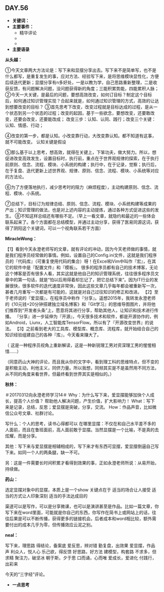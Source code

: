 ## DAY.56
+ **关键词：**
+ **主要事件：**
    + 精华评论
    + 
    + 
+ **主要语录**

**从头越：**

①今天文章两大方法论是：写下来和显摆分享出去。写下来不是简单写，也不是什么都写，是重复发生的事，应对方法、经验写下来，是将思维模块显性化，方便后续迭代更新；显摆分享有n多好处，一是以教为学，自己思路重新整理，二是收获反馈，有问题解决问题，没问题获得新的角度；三能积累势能，四能累积人脉；②今天一大关键，是最后的问题，要想高效改变，如何订目标？制定这个目标后，如何通过知识管理实现？合起来就是，如何通过知识管理的方式，高效的让达到想要改变的目标？
③首先思考下改变，改变过程就是目标达成的过程，是从一个状态到另一个状态的过程；改变的起因，基于一些欲念，要想改变，还要敢改变，还要会改变，还要能改成；
改变三步：认知、认同、践行；改变三个关键：认知、情感、行动；

④改变的第一步，都是认知。小改变靠行动，大改变靠认知。都不知道有这事，就不可能改变。
认知关键是假设


⑤那么基于以上思考，想高效，就得在关键上，下笨功夫，做大努力。所以，想促进改变高效发生，设置目标时，执行前，重点在于世界观规律的探索，在于执行前原则、信念、流程、模块、小系统的构建；执行中，在于记录，觉察；执行后，在于复盘、迭代更新上述世界观、规律、原则、信念、流程、模块、小系统等对应的方法论。

⑥为了方便落地执行，减少思考时的阻力（麻烦程度），主动构建原则、信念、流程、模块、小系统。

⑦总结下，目标订为规律总结、原则、信念、流程、模块、小系统构建等成果的产出；知识管理的做法，也是对上述内容的主动提炼，通过各种方式促进这些的发生。
⑧不知这样总结还有哪些不足。（早上一看文章，就隐约和最近的一些体会联系起来了。各个方面都在总结模型，并通过主动分享，获得了医易同源这词，获得了阴阳这个关键词，可以一个视角联系若干方面）

**MiracleWong：**

【1】看到今天永澄老师写的文章，就有评论的冲动，因为今天老师做的事情，就是我们程序员经常做的事情。例如，设置自己的Config.ini文件，这就是我们程序员的『代码库』（可重复使用代码的集合）呀！在Excel和Vim中叫作『宏』，在其它的软件中是『配置文件』和『模板』。
很多的程序员都有自己的技术博客，无论这个博客是否有很多人看，其实这就是他自己的知识管理系统，往往很多程序员文章中的第一句话，就是“怕以后用得着却忘记了，把它总结下来”。因为IT行业的发展很快，很多软件的迭代速度非常快，因此这些文章几乎每年都会被重新写一次，甚者几月重写一次都是有可能的，这就是对自己过往知识的修正和改进。
【2】至于老师说的『爱显摆』，在程序员中称作『分享』。遥想2015年，我转发永澄老师的《10元钱+20分钟搭建独立域名博客》和『Git学习』的思维导图图片，并将他们推荐到“开发者头条”上，愿意将其进行分享，帮助其他人，让知识和技术进行传播。
『分享』进一步延伸为『开源』，今天很多技术和软件，都是开源协作的，例如Android，Liunx，人工智能库TensorFlow。所以有了『开源改变世界』的说法。
【3】之前看到老大的工具库、模型库、概念库、流程库，就开始结合自己的知识经验组建自己的各种『库』，今天看来赚大了。

（ 这是一种程序员视角上重新解读，这是一种新锐理工男对资深理工男的惺惺相惜……）

（同意药山大神的评论，而且我从你的文字中，看到理工科的思维特点，但不变的是积极主动，利他主义，同侪力量。所以我想，同频其实是不是虽然用不同方法，从不同的角度来看世界，但最终看到世界其实是相似的。）

**秋林：**

＃20170312向永澄老师学习14＃
Why：为什么写下来，爱显摆能够加快个人成长，提高个人价值？
帮助他人解决问题，产生价值，扩大影响力！
What：写下来是记录，总结，反思；爱显摆是突破，分享，交流。
How：作品声音，比如微信公众号文章、社群讨论。

写什么：个人的思考，读书心得都可以
在哪里显摆：不仅在和自己水平差不多的人面前，而且在鲁班面前，高人面前敢于显摆。当然显摆是一个比喻，不是真的去炫耀，而是分享。

其他：写下来与爱显摆是相辅相成的，写下来才有东西可显摆，爱显摆倒逼自己写下来。如同一个人的两条腿，缺一不可。

另：这是一件需要长时间积累才看得到效果的事，正如永澄老师所说：从易开始，持续做。

**药山：**

选定显摆对象中的显摆，本质上是一个show
关键点在于
适当的场合让人接受
适当的方式让人印象深刻
适当的手法达成目的

渠道可以是写作，可以是分享微课，也可以是演讲甚至是作品。比如一篇文章，你写下来在word里面，可能就是你自己的东西，你写作在简书上或网站上的话，往往后果是可以不断传播，获得更多的链接机会。后者成本和word相比较，额外需要付出的成本几乎为零，但传播效应云泥之别。


**neal：**

写下来，理思路 
得结论，备案底 
爱反思，辨对错 
勤复盘，出效果
爱显摆，作品声 
利众人，悦人心 
乐己欲，得反馈 
好思路，好方法 
建模型，构套路 
不求多，但求精 
聚注力，破坚冰 
朝于斯，夕于思 
口而诵，心而唯 
爱成长，爱进化 
付践行，出彩来

今天的“三字经”评论。

+ **一点思考**
